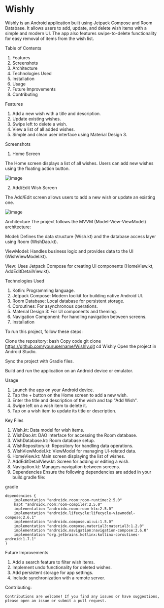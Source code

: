 # Wishly

Wishly is an Android application built using Jetpack Compose and Room Database. It allows users to add, update, and delete wish items with a simple and modern UI. The app also features swipe-to-delete functionality for easy removal of items from the wish list.

Table of Contents
1) Features
2) Screenshots
3) Architecture
4) Technologies Used
5) Installation
6) Usage
7) Future Improvements
8) Contributing

Features
1) Add a new wish with a title and description.
2) Update existing wishes.
3) Swipe left to delete a wish.
4) View a list of all added wishes.
5) Simple and clean user interface using Material Design 3.

Screenshots

1) Home Screen

The Home screen displays a list of all wishes. Users can add new wishes using the floating action button.

![image](https://github.com/user-attachments/assets/d35110b8-0d00-41fd-ae1a-13e1ce1b2a41)


2) Add/Edit Wish Screen

The Add/Edit screen allows users to add a new wish or update an existing one.

![image](https://github.com/user-attachments/assets/564073ae-04b1-4103-adec-4fc3ffbedc2c)


Architecture
The project follows the MVVM (Model-View-ViewModel) architecture:

Model: Defines the data structure (Wish.kt) and the database access layer using Room (WishDao.kt).

ViewModel: Handles business logic and provides data to the UI (WishViewModel.kt).

View: Uses Jetpack Compose for creating UI components (HomeView.kt, AddEditDetailView.kt).

Technologies Used
1) Kotlin: Programming language.
2) Jetpack Compose: Modern toolkit for building native Android UI.
3) Room Database: Local database for persistent storage.
4) Coroutines: For asynchronous operations.
5) Material Design 3: For UI components and theming.
6) Navigation Component: For handling navigation between screens.
7) Installation

To run this project, follow these steps:

Clone the repository:
bash
Copy code
git clone https://github.com/yourusername/Wishly.git
cd Wishly
Open the project in Android Studio.

Sync the project with Gradle files.

Build and run the application on an Android device or emulator.

Usage
1) Launch the app on your Android device.
2) Tap the + button on the Home screen to add a new wish.
3) Enter the title and description of the wish and tap "Add Wish".
4) Swipe left on a wish item to delete it.
5) Tap on a wish item to update its title or description.

Key Files
1) Wish.kt: Data model for wish items.
2) WishDao.kt: DAO interface for accessing the Room database.
3) WishDatabase.kt: Room database setup.
4) WishRepository.kt: Repository for handling data operations.
5) WishViewModel.kt: ViewModel for managing UI-related data.
6) HomeView.kt: Main screen displaying the list of wishes.
7) AddEditDetailView.kt: Screen for adding or editing a wish.
8) Navigation.kt: Manages navigation between screens.
9) Dependencies
Ensure the following dependencies are added in your build.gradle file:

gradle

    dependencies {
        implementation "androidx.room:room-runtime:2.5.0"
        kapt "androidx.room:room-compiler:2.5.0"
        implementation "androidx.room:room-ktx:2.5.0"
        implementation "androidx.lifecycle:lifecycle-viewmodel-compose:2.6.1"
        implementation "androidx.compose.ui:ui:1.5.0"
        implementation "androidx.compose.material3:material3:1.2.0"
        implementation "androidx.navigation:navigation-compose:2.6.0"
        implementation "org.jetbrains.kotlinx:kotlinx-coroutines-android:1.7.1"
    }

Future Improvements
1) Add a search feature to filter wish items.
2) Implement undo functionality for deleted wishes.
3) Add persistent storage for app settings.
4) Include synchronization with a remote server.

Contributing: 

    Contributions are welcome! If you find any issues or have suggestions, please open an issue or submit a pull request.

